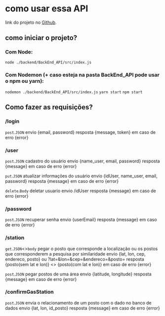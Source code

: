 # como usar essa API

link do projeto no [Github](https://github.com/GasFinder1/GasFinder).

## como iniciar o projeto?

### Com Node:
`node ./backend/BackEnd_API/src/index.js`

### Com Nodemon (+ caso esteja na pasta BackEnd_API pode usar o npm ou yarn):
`nodemon ./backend/BackEnd_API/src/index.js`
`yarn start`
`npm start`

## Como fazer as requisições?

### /login
`post`.`JSON` 
envio {email, password}
resposta {message, token} em caso de erro {error}


### /user
`post`.`JSON`  cadastro do usuário
envio {name_user, email, password}
resposta {message} em caso de erro {error}

`put`.`JSON` atualizar informações do usuário
envio {idUser, name_user, email, password}
resposta {message} em caso de erro {error}

`delete`.`Body` deletar usuario
envio /idUser
resposta {message} em caso de erro {error}


### /password
`post`.`JSON` recuperar senha
envio {userEmail}
resposta {message} em caso de erro {error}


### /station
`get`.`JSON`<>`body` pegar o posto que corresponde a localização ou os postos que corresponderem a pesquisa por similaridade
envio {lat, lon, cep, endereco, posto} ou ?lat=&lon=&cep=&endereco=&posto=
resposta {posto(sem lat e lon)} <> {posto(com lat e lon)} em caso de erro {error}

`post`.`JSON` pegar postos de uma área
envio {latitude, longitude}
resposta {message} em caso de erro {error}


### /confirmGasStation
`post`.`JSON` envia o relacionamento de um posto com o dado no banco de dados
envio {lat, lon, id_posto}
resposta {message} em caso de erro {error}